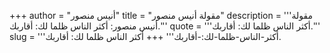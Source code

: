 +++
author = "أنيس منصور"
title = "مقولة أنيس منصور"
description = '''مقولة أنيس منصور: أكثر الناس ظلما لك: أقاربك.'''
quote = '''أكثر الناس ظلما لك: أقاربك.'''
slug = '''أكثر-الناس-ظلما-لك:-أقاربك'''
+++
أكثر الناس ظلما لك: أقاربك.
